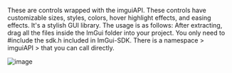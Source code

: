 These are controls wrapped with the imguiAPI. These controls have customizable sizes, styles, colors, hover highlight effects, and easing effects. It's a stylish GUI library. The usage is as follows: After extracting, drag all the files inside the ImGui folder into your project. You only need to #include the sdk.h included in ImGui-SDK. There is a namespace > imguiAPI > that you can call directly.

![image](https://github.com/user-attachments/assets/ae573df8-9799-4234-8c46-1bdb4ae4dc5a)

